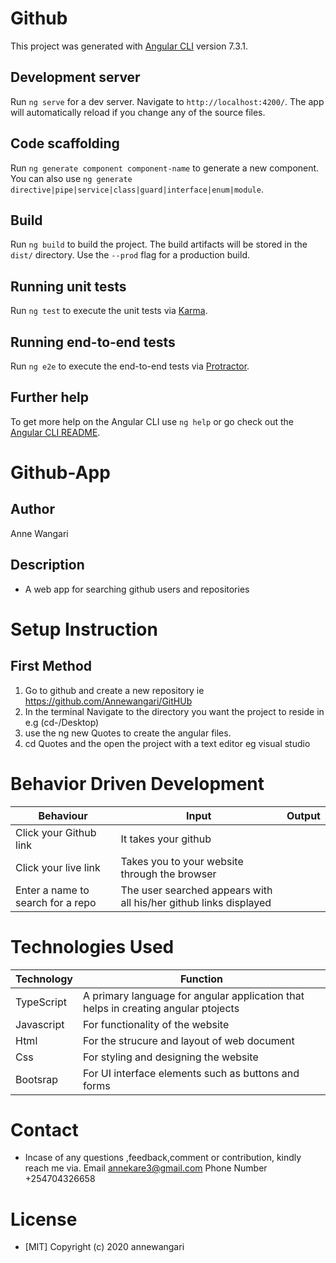 # Github

This project was generated with [Angular CLI](https://github.com/angular/angular-cli) version 7.3.1.

## Development server

Run `ng serve` for a dev server. Navigate to `http://localhost:4200/`. The app will automatically reload if you change any of the source files.

## Code scaffolding

Run `ng generate component component-name` to generate a new component. You can also use `ng generate directive|pipe|service|class|guard|interface|enum|module`.

## Build

Run `ng build` to build the project. The build artifacts will be stored in the `dist/` directory. Use the `--prod` flag for a production build.

## Running unit tests

Run `ng test` to execute the unit tests via [Karma](https://karma-runner.github.io).

## Running end-to-end tests

Run `ng e2e` to execute the end-to-end tests via [Protractor](http://www.protractortest.org/).

## Further help

To get more help on the Angular CLI use `ng help` or go check out the [Angular CLI README](https://github.com/angular/angular-cli/blob/master/README.md).


# Github-App
## Author
Anne Wangari
## Description
- A web app for searching github users and repositories
# Setup Instruction
## First Method
1. Go to github and create a new repository ie https://github.com/Annewangari/GitHUb
2. In the terminal Navigate to the directory you want the project to reside in e.g (cd-/Desktop)
3. use the ng new Quotes to create the angular files.
4. cd Quotes and the open the project with a text editor eg visual studio
# Behavior Driven Development
| Behaviour | Input | Output |
| ----------- | ----------- | ----------- |
| Click your Github link | It takes your github|
| Click your live link| Takes you to your website through the browser|
| Enter a name to search for a repo|The user searched appears with all his/her github links displayed |
# Technologies Used
| Technology | Function |
| ----------- | ----------- |
| TypeScript |  A primary language for angular application that helps in creating angular ptojects|
| Javascript | For functionality of the website|
| Html | For the strucure and layout of web document |
| Css| For styling and designing the website|
| Bootsrap | For UI interface elements such as buttons and forms |
# Contact
- Incase of any questions ,feedback,comment or contribution, kindly reach me via.
Email
annekare3@gmail.com
Phone Number
+254704326658
# License
- [MIT] Copyright (c) 2020 annewangari

